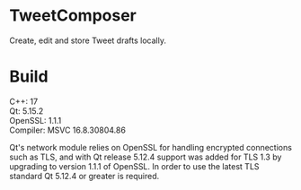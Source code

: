 # TweetComposer
 Create, edit and store Tweet drafts locally.

# Build
 C++:	17<br/>
 Qt:	5.15.2<br/>
 OpenSSL:	1.1.1<br/>
 Compiler: MSVC 16.8.30804.86<br/>
 
 Qt's network module relies on OpenSSL for handling encrypted connections such as TLS, and with Qt release 5.12.4 support was added for TLS 1.3 by upgrading to version 1.1.1 of OpenSSL. In order to use the latest TLS standard Qt 5.12.4 or greater is required.
